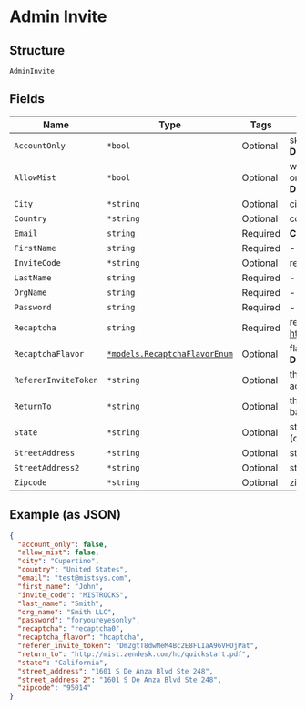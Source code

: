 
# Admin Invite

## Structure

`AdminInvite`

## Fields

| Name | Type | Tags | Description |
|  --- | --- | --- | --- |
| `AccountOnly` | `*bool` | Optional | skip creating initial setup if true<br>**Default**: `false` |
| `AllowMist` | `*bool` | Optional | whether to allow Mist to look at this org<br>**Default**: `false` |
| `City` | `*string` | Optional | city of registering user |
| `Country` | `*string` | Optional | country/region of registering user |
| `Email` | `string` | Required | **Constraints**: *Maximum Length*: `64` |
| `FirstName` | `string` | Required | - |
| `InviteCode` | `*string` | Optional | required initially |
| `LastName` | `string` | Required | - |
| `OrgName` | `string` | Required | - |
| `Password` | `string` | Required | - |
| `Recaptcha` | `string` | Required | reCAPTCHA , see https://www.google.com/recaptcha/ |
| `RecaptchaFlavor` | [`*models.RecaptchaFlavorEnum`](../../doc/models/recaptcha-flavor-enum.md) | Optional | flavor of the captcha<br>**Default**: `"google"` |
| `RefererInviteToken` | `*string` | Optional | the invite token to apply after account creation |
| `ReturnTo` | `*string` | Optional | the url the user should be redirected back to |
| `State` | `*string` | Optional | state of registering user, optional (depends on country/region) |
| `StreetAddress` | `*string` | Optional | street address of registering user |
| `StreetAddress2` | `*string` | Optional | street address 2 of registering user |
| `Zipcode` | `*string` | Optional | zipcode of registering user |

## Example (as JSON)

```json
{
  "account_only": false,
  "allow_mist": false,
  "city": "Cupertino",
  "country": "United States",
  "email": "test@mistsys.com",
  "first_name": "John",
  "invite_code": "MISTROCKS",
  "last_name": "Smith",
  "org_name": "Smith LLC",
  "password": "foryoureyesonly",
  "recaptcha": "recaptcha0",
  "recaptcha_flavor": "hcaptcha",
  "referer_invite_token": "Dm2gtT8dwMeM4Bc2E8FLIaA96VHOjPat",
  "return_to": "http://mist.zendesk.com/hc/quickstart.pdf",
  "state": "California",
  "street_address": "1601 S De Anza Blvd Ste 248",
  "street_address 2": "1601 S De Anza Blvd Ste 248",
  "zipcode": "95014"
}
```

